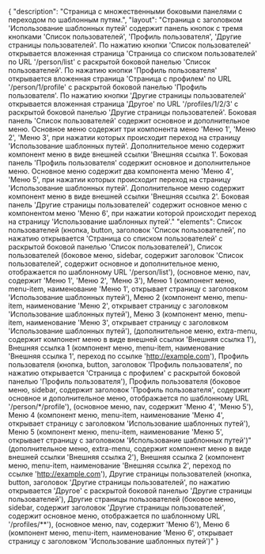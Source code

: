 {
"description": "Страница с множественными боковыми панелями с переходом по шаблонным путям.",
"layout": "Страница с заголовком 'Использование шаблонных путей' содержит панель кнопок с тремя кнопками 'Список пользователей', 'Профиль пользователя', 'Другие страницы пользователей'.
По нажатию кнопки 'Список пользователей' открывается вложенная страница 'Страница со списком пользователей' по URL '/person/list' с раскрытой боковой панелью 'Список пользователей'.
По нажатию кнопки 'Профиль пользователя' открывается вложенная страница 'Страница с профилем' по URL '/person/1/profile' с раскрытой боковой панелью 'Профиль пользователя'.
По нажатию кнопки 'Другие страницы пользователей' открывается вложенная страница 'Другое' по URL '/profiles/1/2/3' с раскрытой боковой панелью 'Другие страницы пользователей'.
Боковая панель 'Список пользователей' содержит основное и дополнительное меню.  Основное меню содержит три компонента меню 'Меню 1', 'Меню 2', 'Меню 3', при нажатии которых происходит переход на страницу 'Использование шаблонных путей'. Дополнительное меню содержит компонент меню в виде внешней ссылки 'Внешняя ссылка 1'.
Боковая панель 'Профиль пользователя' содержит основное и дополнительное меню. Основное меню содержит два компонента меню 'Меню 4', 'Меню 5', при нажатии которых происходит переход на страницу 'Использование шаблонных путей'. Дополнительное меню содержит компонент меню в виде внешней ссылки 'Внешняя ссылка 2'.
Боковая панель 'Другие страницы пользователей' содержит основное меню с компонентом меню 'Меню 6', при нажатии которой происходит переход на страницу 'Использование шаблонных путей'."
"elements": 
Список пользователей (кнопка, button, заголовок 'Список пользователей', по нажатию открывается 'Страница со списком пользователей' с раскрытой боковой панелью 'Список пользователей'),
Список пользователей (боковое меню, sidebar, содержит заголовок 'Список пользователей', содержит основное и дополнительное меню, отображается по шаблонному URL '/person/list'),
(основное меню, nav, содержит 'Меню 1', 'Меню 2', 'Меню 3'),
Меню 1 (компонент меню, menu-item, наименование 'Меню 1', открывает страницу с заголовком 'Использование шаблонных путей'),
Меню 2 (компонент меню, menu-item, наименование 'Меню 2', открывает страницу с заголовком 'Использование шаблонных путей'),
Меню 3 (компонент меню, menu-item, наименование 'Меню 3', открывает страницу с заголовком 'Использование шаблонных путей'),
(дополнительное меню, extra-menu, содержит компонент меню в виде внешней ссылки 'Внешняя ссылка 1'),
Внешняя ссылка 1 (компонент меню, menu-item, наименование 'Внешняя ссылка 1', переход по ссылке 'http://example.com'),
Профиль пользователя (кнопка, button, заголовок 'Профиль пользователя', по нажатию открывается 'Страница с профилем' с раскрытой боковой панелью 'Профиль пользователя'),
Профиль пользователя (боковое меню, sidebar, содержит заголовок 'Профиль пользователя', содержит основное и дополнительное меню, отображается по шаблонному URL '/person/*/profile'),
(основное меню, nav, содержит 'Меню 4', 'Меню 5'),
Меню 4 (компонент меню, menu-item, наименование 'Меню 4', открывает страницу с заголовком 'Использование шаблонных путей'),
Меню 5 (компонент меню, menu-item, наименование 'Меню 5', открывает страницу с заголовком 'Использование шаблонных путей')"
(дополнительное меню, extra-menu, содержит компонент меню в виде внешней ссылки 'Внешняя ссылка 2'),
Внешняя ссылка 2 (компонент меню, menu-item, наименование 'Внешняя ссылка 2', переход по ссылке 'http://example.com'),
Другие страницы пользователей (кнопка, button, заголовок 'Другие страницы пользователей', по нажатию открывается 'Другое' с раскрытой боковой панелью 'Другие страницы пользователей'),
Другие страницы пользователей (боковое меню, sidebar, содержит заголовок 'Другие страницы пользователей', содержит основное меню, отображается по шаблонному URL '/profiles/**'),
(основное меню, nav, содержит 'Меню 6'),
Меню 6 (компонент меню, menu-item, наименование 'Меню 6', открывает страницу с заголовком 'Использование шаблонных путей')"
}